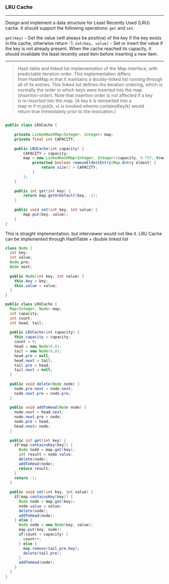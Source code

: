 ### LRU Cache

---

Design and implement a data structure for Least Recently Used (LRU) cache. It should support the following operations: `get` and `set`.

`get(key)` - Get the value (will always be positive) of the key if the key exists in the cache, otherwise return -1.
`set(key, value)` - Set or insert the value if the key is not already present. When the cache reached its capacity, it should invalidate the least recently used item before inserting a new item.

---

> Hash table and linked list implementation of the Map interface, with predictable iteration order. This implementation differs from HashMap in that it maintains a doubly-linked list running through all of its entries. This linked list defines the iteration ordering, which is normally the order in which keys were inserted into the map (*insertion-order*). Note that insertion order is not affected if a key is *re-inserted* into the map. (A key k is reinserted into a map m if m.put(k, v) is invoked whenm.containsKey(k) would return true immediately prior to the invocation.)

```java

public class LRUCache {
    
    private LinkedHashMap<Integer, Integer> map;
    private final int CAPACITY;
    
    public LRUCache(int capacity) {
        CAPACITY = capacity;
        map = new LinkedHashMap<Integer, Integer>(capacity, 0.75f, true){
            protected boolean removeEldestEntry(Map.Entry eldest) {
                return size() > CAPACITY;
            }
        };
    }
        
    public int get(int key) {
        return map.getOrDefault(key, -1);
    }
    
    public void set(int key, int value) {
        map.put(key, value);
    }
}
```

This is straight implementation. but interviewer would not like it. LRU Cache can be implemented through HashTable + double linked list

```java
class Node {
  int key;
  int value;
  Node pre;
  Node next;
  
  public Node(int key, int value) {
    this.key = key;
    this.value = value;
  }
}

public class LRUCache {
  Map<Integer, Node> map;
  int capacity;
  int count;
  int head, tail;
  
  public LRUCache(int capacity) {
    this.capacity = capacity;
    count = 0;
   	head = new Node(0,0);
    tail = new Node(0,0);
    head.pre = null;
    head.next = tail;
    tail.pre = head;
    tail.next = null;
  }
  
  public void delete(Node node) {
    node.pre.next = node.next;
    node.next.pre = node.pre;
  }
  
  public void addToHead(Node node) {
    node.next = head.next;
    node.next.pre = node;
    node.pre = head;
    head.next= node;
  }
  
  public int get(int key) {
    if(map.containsKey(key)) {
      Node node = map.get(key);
      int result = node.value;
      delete(node);
      addToHead(node);
      return result;
    }
    return -1;
  }
  
  public void set(int key, int value) {
    if(map.containsKey(key)) {
      Node node = map.get(key);
      node.value = value;
      delete(node);
      addToHead(node);
    } else {
      Node node = new Node(key, value);
      map.put(key, node);
      if(count < capacity) {
        count++;
      } else {
        map.remove(tail.pre.key);
        delete(tail.pre);
      }
      addToHead(node);
    }
  }
}
```



